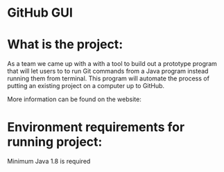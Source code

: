 # GitHub GUI

# What is the project:

As a team we came up with a with a tool to build out a prototype program that will let users to to run Git
commands from a Java program instead running them from terminal. This program will automate the process of 
putting an existing project on a computer up to GitHub. 

More information can be found on the website: 

# Environment requirements for running project:

Minimum Java 1.8 is required